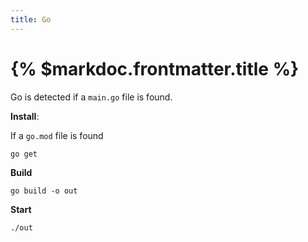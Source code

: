 ```yaml
---
title: Go
---
```


# {% $markdoc.frontmatter.title %}

Go is detected if a `main.go` file is found.

**Install**:

If a `go.mod` file is found

```
go get
```

**Build**

```
go build -o out
```

**Start**

```
./out
```
